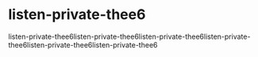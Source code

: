 # listen-private-thee6
listen-private-thee6listen-private-thee6listen-private-thee6listen-private-thee6listen-private-thee6listen-private-thee6
